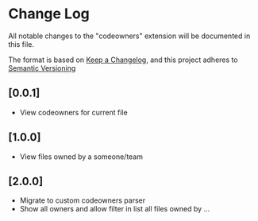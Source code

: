 # Change Log

All notable changes to the "codeowners" extension will be documented in this file.

The format is based on [Keep a Changelog](https://keepachangelog.com/en/1.0.0/),
and this project adheres to [Semantic Versioning](https://semver.org/spec/v2.0.0.html)

## [0.0.1]
- View codeowners for current file

## [1.0.0]
- View files owned by a someone/team

## [2.0.0]
- Migrate to custom codeowners parser
- Show all owners and allow filter in list all files owned by ...
